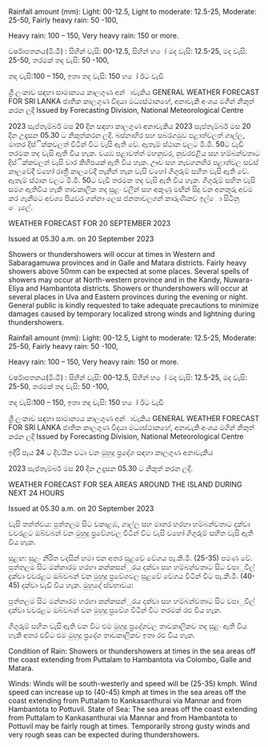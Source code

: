 Rainfall amount (mm): Light: 00-12.5, Light to moderate: 12.5-25, Moderate: 25-50, Fairly heavy rain: 50 -100,

Heavy rain: 100 – 150, Very heavy rain: 150 or more.

වර්ෂාපතනය(මි.මී) : සිහින් වැසි: 00-12.5, සිහින් හ ෝ මද වැසි: 12.5-25, මද වැසි: 25-50, තරමක් තද වැසි: 50 -100,

තද වැසි:100 – 150, ඉතා තද වැසි: 150 හ ෝ ඊට වැඩි

ශ්‍රී ලංකාව සඳහා සාමාන්‍යය කාලගුණ අන්‍ාවැකිය GENERAL WEATHER FORECAST FOR SRI LANKA ජාතික කාලගුණ විදයා මධ්‍යස්ථානහේ, අනාවැකි අංශය මගින් නිකුත් කරන ලදි Issued by Forecasting Division, National Meteorological Centre

2023 සැප්තැම්බර් මස 20 දින සඳහා කාලගුණ අනාවැකිය 2023 සැප්තැම්බර් මස 20 දින උදෑසන 05.30 ට නිකුත්කරන ලදි. බස්නාහිර සහ සබරගමුව පළාත්වලත් ගාල්ල, මාතර දිස්ික්කවලත් විටින් විට වැසි ඇති වේ. ඇතැම් ස්ථාන වලට මි.මී. 50ට වැඩි තරමක තද වැසි ඇති විය හැක. වයඹ පළාවත්ත් මහනුවර, නුවරඑළිය සහ හම්බන්වතාට දිස්ික්කවලත් වැසි වාර කිහිපයක් ඇති විය හැක. ඌව සහ නැවගනහිර පළාත්වල සවස් කාලවේදී වහෝ රාත්‍රී කාලවේදී තැනින් තැන වැසි වහෝ ගිගුරුම් සහිත වැසි ඇති වේ. ඇතැම් ස්ථාන වලට මි.මී. 50ට වැඩි තරමක තද වැසි ඇති විය හැක. ගිගුරුම් සහිත වැසි සමග ඇතිවිය හැකි තාවකාලික තද සුළං වලින් සහ අකුණු මඟින් සිදු වන අනතුරු අවම කර ගැනීමට අවශ්‍ය පියවර ගන්නා ලෙස ජනතාවලගන් කාරුණිකව ඉල්ො සිටිනු ෙැලේ.

WEATHER FORECAST FOR 20 SEPTEMBER 2023

Issued at 05.30 a.m. on 20 September 2023

Showers or thundershowers will occur at times in Western and Sabaragamuwa provinces and in Galle and Matara districts. Fairly heavy showers above 50mm can be expected at some places. Several spells of showers may occur at North-western province and in the Kandy, Nuwara-Eliya and Hambantota districts. Showers or thundershowers will occur at several places in Uva and Eastern provinces during the evening or night. General public is kindly requested to take adequate precautions to minimize damages caused by temporary localized strong winds and lightning during thundershowers.

Rainfall amount (mm): Light: 00-12.5, Light to moderate: 12.5-25, Moderate: 25-50, Fairly heavy rain: 50 -100,

Heavy rain: 100 – 150, Very heavy rain: 150 or more.

වර්ෂාපතනය(මි.මී) : සිහින් වැසි: 00-12.5, සිහින් හ ෝ මද වැසි: 12.5-25, මද වැසි: 25-50, තරමක් තද වැසි: 50 -100,

තද වැසි:100 – 150, ඉතා තද වැසි: 150 හ ෝ ඊට වැඩි

ශ්‍රී ලංකාව සඳහා සාමාන්‍යය කාලගුණ අන්‍ාවැකිය GENERAL WEATHER FORECAST FOR SRI LANKA ජාතික කාලගුණ විදයා මධ්‍යස්ථානහේ, අනාවැකි අංශය මගින් නිකුත් කරන ලදි Issued by Forecasting Division, National Meteorological Centre

ඉදිරි පැය 24 ට දිවයින වටා වන මුහුදු ප්‍රදේශ සඳහා කාලගුණ අනාවැකිය

2023 සැප්තැම්බර් මස 20 දින උදෑසන 05.30 ට නිකුත් කරන ලදි.

WEATHER FORECAST FOR SEA AREAS AROUND THE ISLAND DURING NEXT 24 HOURS

Issued at 05.30 a.m. on 20 September 2023

වැසි තත්ත්වය: පුත්තලම සිට වකාළඹ, ගාල්ල සහ මාතර හරහා හම්බන්වතාට දක්වා වවරළට ඔබ්වබන් වන මුහුදු ප්‍රවේශවල විටින් විට වැසි වහෝ ගිගුරුම් සහිත වැසි ඇති විය හැක.

සුළඟ: සුළං නිරිත වදසින් හමා එන අතර සුළවේ වේගය පැ.කි.මී. (25-35) පමණ වේ. පුත්තලම සිට මන්නාරම හරහා කන්කසන්ුරය දක්වා සහ හම්බන්වතාට සිට වපාුවිල් දක්වා වවරළට ඔබ්වබන් වන මුහුදු ප්‍රවේශවල සුළවේ වේගය විටින් විට පැ.කි.මී. (40-45) දක්වා වැඩි විය හැක. මුහුදේ ස්වභාවය:

පුත්තලම සිට මන්නාරම හරහා කන්කසන්ුරය දක්වා සහ හම්බන්වතාට සිට වපාුවිල් දක්වා වවරළට ඔබ්වබන් වන මුහුදු ප්‍රවේශ විටින් විට තරමක් රළු විය හැක.

ගිගුරුම් සහිත වැසි ඇති වන විට එම මුහුදු ප්‍රදේශවල තාවකාලිකව තද සුළං ඇති විය හැකි අතර එවිට එම මුහුදු ප්‍රදේශ තාවකාලිකව ඉතා රළු විය හැක.

Condition of Rain: Showers or thundershowers at times in the sea areas off the coast extending from Puttalam to Hambantota via Colombo, Galle and Matara.

Winds: Winds will be south-westerly and speed will be (25-35) kmph. Wind speed can increase up to (40-45) kmph at times in the sea areas off the coast extending from Puttalam to Kankasanthurai via Mannar and from Hambantota to Pottuvil. State of Sea: The sea areas off the coast extending from Puttalam to Kankasanthurai via Mannar and from Hambantota to Pottuvil may be fairly rough at times. Temporarily strong gusty winds and very rough seas can be expected during thundershowers.